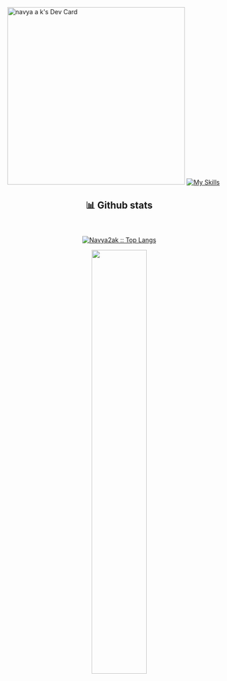
<a href="https://app.daily.dev/navyaak"><img src="https://api.daily.dev/devcards/f9f4462091284564b95680c7bed33367.png?r=eto" width="400" alt="navya a k's Dev Card"/></a>
[![My Skills](https://skillicons.dev/icons?i=js,ts,nodejs,express,nestjs,mongodb,html,css,react)](https://github.com/Navya2ak)


  <div>
    <h2 align="center"> 📊 Github stats </h2>
      <br/>
        <p align="center">
          <a href="https://github.com/Navya2ak">
          <img src="https://github-readme-stats.vercel.app/api/top-langs/?username=Navya2ak&langs_count=6&theme=gruvbox&layout=compact&hide_border=true" alt="Navya2ak :: Top Langs" /></a>
        </p>
        <p align="center">
          <a href="https://github.com/Navya2ak">
          <img width="49.5%" src="https://github-readme-stats.vercel.app/api?username=Navya2ak&show_icons=true&theme=gruvbox&hide_border=true" />
          </a>
       </p>
     <br>
  </div>
